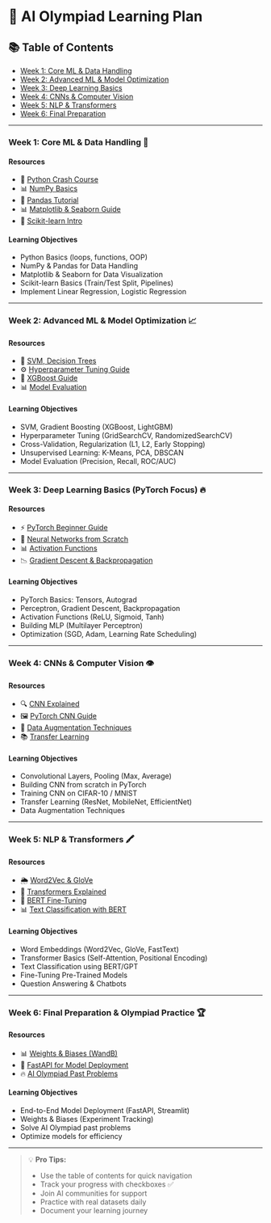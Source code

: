 # 🎯 AI Olympiad Learning Plan

## 📚 Table of Contents
- [Week 1: Core ML & Data Handling](#week-1-core-ml--data-handling)
- [Week 2: Advanced ML & Model Optimization](#week-2-advanced-ml--model-optimization)
- [Week 3: Deep Learning Basics](#week-3-deep-learning-basics-pytorch-focus)
- [Week 4: CNNs & Computer Vision](#week-4-cnns--computer-vision)
- [Week 5: NLP & Transformers](#week-5-nlp--transformers)
- [Week 6: Final Preparation](#week-6-final-preparation--olympiad-practice)

---

### Week 1: Core ML & Data Handling 🐍
#### Resources
- 🎦 [Python Crash Course](https://www.youtube.com/watch?v=rfscVS0vtbw)
- 📊 [NumPy Basics](https://www.datacamp.com/community/tutorials/python-numpy-tutorial)
- 🐼 [Pandas Tutorial](https://www.kaggle.com/learn/pandas)
- 📊 [Matplotlib & Seaborn Guide](https://www.youtube.com/watch?v=HVgLOWx79bI)
- 🤖 [Scikit-learn Intro](https://www.kaggle.com/learn/intro-to-machine-learning)

#### Learning Objectives
- Python Basics (loops, functions, OOP)
- NumPy & Pandas for Data Handling
- Matplotlib & Seaborn for Data Visualization
- Scikit-learn Basics (Train/Test Split, Pipelines)
- Implement Linear Regression, Logistic Regression

---

### Week 2: Advanced ML & Model Optimization 📈
#### Resources
- 🌳 [SVM, Decision Trees](https://www.kaggle.com/learn/intermediate-machine-learning)
- ⚙️ [Hyperparameter Tuning Guide](https://machinelearningmastery.com/hyperparameter-optimization-with-random-search-and-grid-search/)
- 🚀 [XGBoost Guide](https://xgboost.readthedocs.io/en/stable/)
- 📊 [Model Evaluation](https://scikit-learn.org/stable/modules/model_evaluation.html)

#### Learning Objectives
- SVM, Gradient Boosting (XGBoost, LightGBM)
- Hyperparameter Tuning (GridSearchCV, RandomizedSearchCV)
- Cross-Validation, Regularization (L1, L2, Early Stopping)
- Unsupervised Learning: K-Means, PCA, DBSCAN
- Model Evaluation (Precision, Recall, ROC/AUC)

---

### Week 3: Deep Learning Basics (PyTorch Focus) 🔥
#### Resources
- ⚡ [PyTorch Beginner Guide](https://pytorch.org/tutorials/beginner/deep_learning_60min_blitz.html)
- 🧠 [Neural Networks from Scratch](https://www.youtube.com/watch?v=aircAruvnKk)
- 📊 [Activation Functions](https://ml-cheatsheet.readthedocs.io/en/latest/activation_functions.html)
- 📉 [Gradient Descent & Backpropagation](https://towardsdatascience.com/understanding-backpropagation-algorithm-7bb3aa2f95fd)

#### Learning Objectives
- PyTorch Basics: Tensors, Autograd
- Perceptron, Gradient Descent, Backpropagation
- Activation Functions (ReLU, Sigmoid, Tanh)
- Building MLP (Multilayer Perceptron)
- Optimization (SGD, Adam, Learning Rate Scheduling)

---

### Week 4: CNNs & Computer Vision 👁️
#### Resources
- 🔍 [CNN Explained](https://cs231n.github.io/convolutional-networks/)
- 🖼️ [PyTorch CNN Guide](https://pytorch.org/tutorials/beginner/fgsm_tutorial.html)
- 🔄 [Data Augmentation Techniques](https://towardsdatascience.com/data-augmentation-techniques-in-python-f82eebb9d3e6)
- 📚 [Transfer Learning](https://pytorch.org/tutorials/beginner/transfer_learning_tutorial.html)

#### Learning Objectives
- Convolutional Layers, Pooling (Max, Average)
- Building CNN from scratch in PyTorch
- Training CNN on CIFAR-10 / MNIST
- Transfer Learning (ResNet, MobileNet, EfficientNet)
- Data Augmentation Techniques

---

### Week 5: NLP & Transformers 🖍️
#### Resources
- 🌦️ [Word2Vec & GloVe](https://www.kaggle.com/code/jeffd23/visualizing-word-vectors-t-sne)
- 🤖 [Transformers Explained](https://jalammar.github.io/illustrated-transformer/)
- 🔧 [BERT Fine-Tuning](https://huggingface.co/docs/transformers/training)
- 📊 [Text Classification with BERT](https://towardsdatascience.com/fine-tuning-bert-for-text-classification-54e7df642894)

#### Learning Objectives
- Word Embeddings (Word2Vec, GloVe, FastText)
- Transformer Basics (Self-Attention, Positional Encoding)
- Text Classification using BERT/GPT
- Fine-Tuning Pre-Trained Models
- Question Answering & Chatbots

---

### Week 6: Final Preparation & Olympiad Practice 🏆
#### Resources
- 📊 [Weights & Biases (WandB)](https://wandb.ai/)
- 🚀 [FastAPI for Model Deployment](https://fastapi.tiangolo.com/)
- 🔥 [AI Olympiad Past Problems](https://www.kaggle.com/competitions)

#### Learning Objectives
- End-to-End Model Deployment (FastAPI, Streamlit)
- Weights & Biases (Experiment Tracking)
- Solve AI Olympiad past problems
- Optimize models for efficiency

---

> 💡 **Pro Tips:**
> - Use the table of contents for quick navigation
> - Track your progress with checkboxes ✅
> - Join AI communities for support
> - Practice with real datasets daily
> - Document your learning journey
